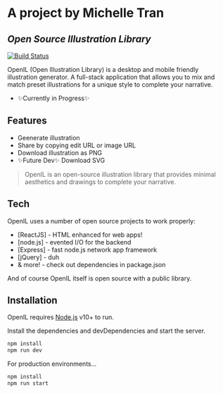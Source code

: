 # A project by Michelle Tran
## _Open Source Illustration Library_

[![Build Status](https://travis-ci.org/joemccann/dillinger.svg?branch=master)](https://travis-ci.org/joemccann/dillinger)

OpenIL (Open Illustration Library) is a desktop and mobile friendly illustration generator. A full-stack application that allows you to mix and match preset illustrations for a unique style to complete your narrative.

- ✨Currently in Progress✨

## Features

- Geenerate illustration
- Share by copying edit URL or image URL
- Download illustration as PNG
- ✨Future Dev✨ Download SVG


> OpenIL is an open-source illustration library
> that provides minimal aesthetics and drawings 
> to complete your narrative.

## Tech

OpenIL uses a number of open source projects to work properly:

- [ReactJS] - HTML enhanced for web apps!
- [node.js] - evented I/O for the backend
- [Express] - fast node.js network app framework
- [jQuery] - duh
- & more! - check out dependencies in package.json

And of course OpenIL itself is open source with a public library.

## Installation

OpenIL requires [Node.js](https://nodejs.org/) v10+ to run.

Install the dependencies and devDependencies and start the server.

```sh
npm install
npm run dev
```

For production environments...

```sh
npm install 
npm run start
```
